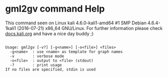 # gml2gv command Help
 
 This command seen on Linux kali 4.6.0-kali1-amd64 #1 SMP Debian 4.6.4-1kali1 (2016-07-21) x86_64 GNU/Linux. For further information please check [docs.kali.org](docs.kali.org) and have a nice day buddy ;) 

~~~

Usage: gml2gv [-v?] [-g<name>] [-o<file>] <files>
  -g<name>  : use <name> as template for graph names
  -v        : verbose mode
  -o<file>  : output to <file> (stdout)
  -?        : print usage
If no files are specified, stdin is used

~~~

